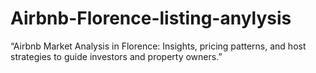 # Airbnb-Florence-listing-anylysis
“Airbnb Market Analysis in Florence: Insights, pricing patterns, and host strategies to guide investors and property owners.”

